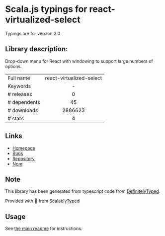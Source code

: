 
# Scala.js typings for react-virtualized-select

Typings are for version 3.0

## Library description:
Drop-down menu for React with windowing to support large numbers of options.

|                    |                 |
| ------------------ | :-------------: |
| Full name          | react-virtualized-select |
| Keywords           | - |
| # releases         | 0 |
| # dependents       | 45 |
| # downloads        | 2886623 |
| # stars            | 4 |

## Links
- [Homepage](https://github.com/bvaughn/react-virtualized-select)
- [Bugs](https://github.com/bvaughn/react-virtualized-select/issues)
- [Repository](https://github.com/bvaughn/react-virtualized-select)
- [Npm](https://www.npmjs.com/package/react-virtualized-select)
    


## Note
This library has been generated from typescript code from [DefinitelyTyped](https://definitelytyped.org).

Provided with :purple_heart: from [ScalablyTyped](https://github.com/oyvindberg/ScalablyTyped)

## Usage
See [the main readme](../../readme.md) for instructions.


